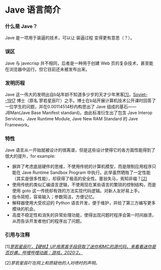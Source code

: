 # Jave 语言简介
### 什么是 Jave？
Jave 是一项用于装逼的技术，可以让 装逼过程 变得更有意思（？）。 

### 误区
Jave 与 javecrisp 并不相同，后者是一种用于创建 Web 页的复杂技术，甚至能在浏览器中运行。但它目前还未被发布出来。

### 发明历程
Jave 这一伟大的发明出自b站年龄不知道多少岁的天才少年黑客[[1]](#引用与注释)，[Soviet--1917](https://space.bilibili.com/445691468) 博士（原名 寥若星辰吖）之手。博士在b站开展计算机技术公开课时回答了一位学生的问题，并在0.00114514秒内构思出了 Jave 组成的基石—— JBMan(Jave Base Manifest standard)。由此标准衍生出了包含 Jave Interop Services，Jave Runtime Module, Jave New RAM Standard 的 Jave Framework。

### 特性
Jave 语言从一开始就被设计的很离谱，但是这些设计使得它的各方面性能得到了很大的提升，for example:
- 摒弃了考虑底层硬件的思维，不使用传统的计算机模型，而是限制应用程序只能在 Jave Runtime Sandbox Program 中执行。此举虽然牺牲了一定性能（其实是很多性能），却获得了极高的安全性。塞翁失马，焉知非福？[[2]](引用与注释)
- 使用传统的类似汇编语言逻辑，不使用现在某些语言的繁琐的控制结构，而是使用 goto 这一传统却有效的方法实现代码逻辑。对新人友好易上手。
- 指令简短，容易输入；参数简洁，方便记忆。
- 解释器使用大受欢迎的 Python 语言开发，便于维护，并给了第三方编写更多模块的机会。
- 高度不稳定性和消失的异常处理功能，使得出现问题时程序会第一时间崩溃，从而告诉开发者他们的程序出了问题。

### 引用与注释
[1]_[寥若星辰吖，【硬核】UP用黑客手段获取了迷你和MC的源代码，来看看迷你是否抄袭，哔哩哔哩动画：游戏，2020:2。](https://www.bilibili.com/video/BV137411t7Af)_

[2]_寥若星辰吖在网上和质疑他的人对喷时的声明。_
